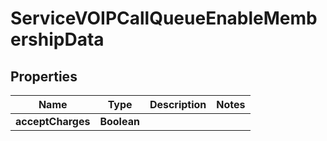 

# ServiceVOIPCallQueueEnableMembershipData

## Properties

Name | Type | Description | Notes
------------ | ------------- | ------------- | -------------
**acceptCharges** | **Boolean** |  | 





